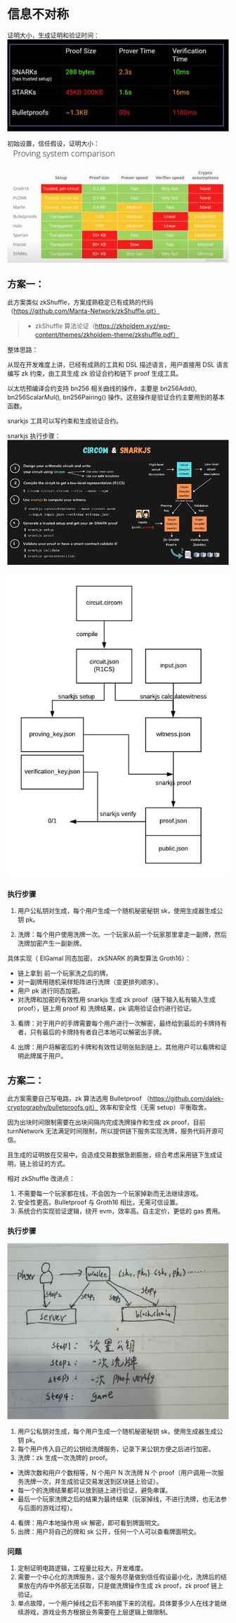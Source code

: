 # 信息不对称

证明大小，生成证明和验证时间：
![avatar](./images/speed.png)

初始设置，信任假设，证明大小：
![avatar](./images/compare.png)

## 方案一：

此方案类似 zkShuffle，方案成熟稳定已有成熟的代码（https://github.com/Manta-Network/zkShuffle.git）
 
>- zkShuffle 算法论证（https://zkholdem.xyz/wp-content/themes/zkholdem-theme/zkshuffle.pdf）

整体思路：

从现在开发难度上讲，已经有成熟的工具和 DSL 描述语言，用户直接用 DSL 语言编写 zk 约束，由工具生成 zk 验证合约和链下 proof 生成工具。

以太坊预编译合约支持 bn256 相关曲线的操作，主要是 bn256Add(), bn256ScalarMul(), bn256Pairing() 操作。这些操作是验证合约主要用到的基本函数。

snarkjs 工具可以写约束和生成验证合约。

snarkjs 执行步骤：
![avatar](./images/snarkjs.webp)

![avatar](./images/snarkjs_overview.webp)

### 执行步骤

1. 用户公私钥对生成，每个用户生成一个随机秘密秘钥 sk，使用生成器生成公钥 pk。

2. 洗牌：每个用户使用洗牌一次。一个玩家从前一个玩家那里拿走一副牌，然后洗牌加密产生一副新牌。

具体实现（ ElGamal 同态加密， zkSNARK 的典型算法 Groth16）：
 - 链上拿到 前一个玩家洗之后的牌。
 - 对一副牌用随机采样矩阵进行洗牌（变更排列顺序）。
 - 用户 pk 进行同态加密。
 - 对洗牌和加密的有效性用 snarkjs 生成 zk proof（链下输入私有输入生成 proof），链上用 proof 和 洗牌结果，pk 调用验证合约进行验证。

3. 看牌：对于用户的手牌需要每个用户进行一次解密，最终给到最后的卡牌持有者，只有最后的卡牌持有者自己本地可以解密出手牌。

4. 出牌：用户将解密后的卡牌和有效性证明张贴到链上。其他用户可以看牌和证明此牌属于用户。

## 方案二：

此方案需要自己写电路，zk 算法选用 Bulletproof （https://github.com/dalek-cryptography/bulletproofs.git） 效率和安全性（无需 setup）平衡取舍。

因为出块时间限制需要在出块间隔内完成洗牌操作和生成 zk proof，目前 turnNetwork 无法满足时间限制，所以提供链下服务实现洗牌，服务代码开源可信。

且生成的证明放在交易中，会造成交易数据急剧膨胀，综合考虑采用链下生成证明，链上验证的方式。

相对 zkShuffle 改进点：

1. 不需要每一个玩家都在线，不会因为一个玩家掉新而无法继续游戏。
2. 安全性更高，Bulletproof 与 Groth16 相比，无需可信设置。
3. 系统合约实现验证逻辑，绕开 evm，效率高。自主定价，更低的 gas 费用。

### 执行步骤

![avatar](./images/step.jpg)

1. 用户公私钥对生成，每个用户生成一个随机秘密秘钥 sk，使用生成器生成公钥 pk。
2. 每个用户传入自己的公钥给洗牌服务，记录下来公钥方便之后进行加密。
3. 洗牌：zk 生成一次洗牌的 proof。
 - 洗牌次数和用户个数相等，N 个用户 N 次洗牌 N 个 proof（用户调用一次服务洗牌一次，并生成验证交易发送到区块链上验证）。
 - 每一个的洗牌结果都可以放到链上进行验证，避免串谋。
 - 最后一个玩家洗牌之后的结果为最终结果（玩家掉线，不进行洗牌，也无法参与后面的游戏过程）。
4. 看牌：用户本地操作用 sk 解密，即可看到牌面明文。
5. 出牌：用户将自己的牌和 sk 公开，任何一个人可以查看牌面明文。

### 问题

1. 定制证明电路逻辑，工程量比较大，开发难度。
2. 需要一个中心化的洗牌服务，这个服务尽量做到信任假设最小化，洗牌后的结果放在内存中外部无法获取，只是做洗牌操作生成 zk proof，zk proof 链上验证。
3. 单点故障，一个用户掉线之后不影响接下来的流程。具体要多少人在线才能继续游戏，游戏业务方根据业务需要在上层逻辑上做限制。

